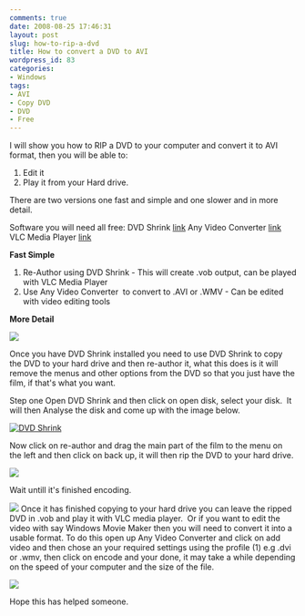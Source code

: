 ```yaml
---
comments: true
date: 2008-08-25 17:46:31
layout: post
slug: how-to-rip-a-dvd
title: How to convert a DVD to AVI
wordpress_id: 83
categories:
- Windows
tags:
- AVI
- Copy DVD
- DVD
- Free
---
```


I will show you how to RIP a DVD to your computer and convert it to AVI format, then you will be able to:

1. Edit it	
2. Play it from your Hard drive.

There are two versions one fast and simple and one slower and in more detail.

Software you will need all free:
DVD Shrink [link](http://www.afterdawn.com/software/video_software/dvd_rippers/dvd_shrink.cfm)
Any Video Converter [link](http://www.any-video-converter.com/products/for_video_free/)
VLC Media Player [link](http://www.videolan.org/vlc/)

**Fast Simple**

1. Re-Author using DVD Shrink - This will create .vob output, can be played with VLC Media Player
2. Use Any Video Converter  to convert to .AVI or .WMV - Can be edited with video editing tools

**More Detail**

![](http://www.nationpigeon.com/wordpress/wp-content/images/dvdrip/smith.jpg)

Once you have DVD Shrink installed you need to use DVD Shrink to copy the DVD to your hard drive and then re-author it, what this does is it will remove the menus and other options from the DVD so that you just have the film, if that's what you want.

Step one Open DVD Shrink and then click on open disk, select your disk.  It will then Analyse the disk and come up with the image below.

[![DVD Shrink](http://www.nationpigeon.com/wordpress/wp-content/images/dvdrip/DVDShrinkOpenDVD.jpg)](http://www.nationpigeon.com/wordpress/wp-content/images/dvdrip/DVDShrinkOpenDVD.jpg)

Now click on re-author and drag the main part of the film to the menu on the left and then click on back up, it will then rip the DVD to your hard drive.

[![](http://www.nationpigeon.com/wordpress/wp-content/images/dvdrip/Re-Author.jpg)](http://www.nationpigeon.com/wordpress/wp-content/images/dvdrip/Re-Author.jpg)

Wait untill it's finished encoding.

![](http://www.nationpigeon.com/wordpress/wp-content/images/dvdrip/Encoding.jpg)
Once it has finished copying to your hard drive you can leave the ripped DVD in .vob and play it with VLC media player.  Or if you want to edit the video with say Windows Movie Maker then you will need to convert it into a usable format. To do this open up Any Video Converter and click on add video and then chose an your required settings using the profile (1) e.g .dvi or .wmv, then click on encode and your done, it may take a while depending on the speed of your computer and the size of the file.

[![](http://www.nationpigeon.com/wordpress/wp-content/images/dvdrip/AVCon.jpg)](http://www.nationpigeon.com/wordpress/wp-content/images/dvdrip/AVCon.jpg)

Hope this has helped someone.
